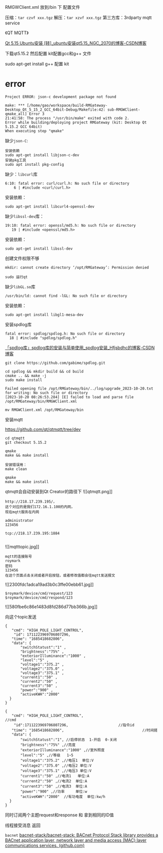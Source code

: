 RMGWClient.xml 放到/bin 下 配置文件 

压缩：`tar czvf xxx.tgz`
解压：`tar xzvf xxx.tgz`
第三方库：3rdparty
mqtt service


《QT MQTT》 

[Qt 5.15 Ubuntu安装 [转]_ubuntu安装qt5.15_NGC_2070的博客-CSDN博客](https://blog.csdn.net/baidu_41388533/article/details/128135334)

下载qt5.15.2 然后配置 kit配置gcc和g++ 文件

sudo apt-get install g++ 配置 kit


# error 
```shell
Project ERROR: json-c development package not found

make: *** [/home/gao/workspace/build-RMGateway-Desktop_Qt_5_15_2_GCC_64bit-Debug/Makefile:42: sub-RMGWClient-qmake_all] Error 3
21:41:58: The process "/usr/bin/make" exited with code 2.
Error while building/deploying project RMGateway (kit: Desktop Qt 5.15.2 GCC 64bit)
When executing step "qmake"
```

缺少`json-C`:
```SHELL
安装依赖
sudo apt-get install libjson-c-dev
安装pkg工具
sudo apt install pkg-config
```

缺少：`libcurl`库
```shell
6:10: fatal error: curl/curl.h: No such file or directory
    6 | #include <curl/curl.h>
```

安装依赖：
```SHELL
sudo apt-get install libcurl4-openssl-dev
```

缺少`libssl-dev`库：
```shell
19:10: fatal error: openssl/md5.h: No such file or directory
   19 | #include <openssl/md5.h>
```

安装依赖：
```shell
sudo apt-get install libssl-dev
```


创建文件权限不够
```shell
mkdir: cannot create directory ‘/opt/RMGateway’: Permission denied
```

```shell
sudo 运行qt
```

缺少`libGL.so`库
```shell
/usr/bin/ld: cannot find -lGL: No such file or directory
```

安装依赖： 
```shell
sudo apt-get install libgl1-mesa-dev
```

安装spdlog库
 ```shell 
fatal error: spdlog/spdlog.h: No such file or directory
   18 | #include "spdlog/spdlog.h"
```
[「spdlog库」spdlog库的安装与简单使用_spdlog安装_Hfjsbdhc的博客-CSDN博客](https://blog.csdn.net/HAICHANG1105/article/details/131432547)

```shell
git clone https://github.com/gabime/spdlog.git

cd spdlog && mkdir build && cd build
cmake .. && make -j
sudo make install
```


```shell
Failed opening file /opt/RMGateway/bin/../log/upgrade_2023-10-20.txt for writing: No such file or directory
[2023-10-20 08:26:53.284] [E] failed to load and parse file /opt/RMGateway/bin/RMGWClient.xml
```

```shell
mv RMGWClient.xml /opt/RMGateway/bin
```


安装mqtt

https://github.com/qt/qtmqtt/tree/dev
```shell
cd qtmqtt 
git checkout 5.15.2 

qmake 
make && make install

安装错误用：
make clean 

qmake 
make && make install
```
qtmqtt会自动安装到Qt Creator的路径下
![[qtmqtt.png]]


```shell
http://218.17.239.195/，
这个对应的是我们172.16.1.100的内网，
现在mqtt服务在内网

administrator 
123456

tcp://218.17.239.195:1884


```

![[mqtttopic.jpg]]

```shell
mqtt的连接账号
roymark 
密码
123456
在这个页面点击关闭或者开启按钮，或者修改值都会往mqtt发送报文

```

![[2300fdc1adca19ad3b0c3ffe00ebb61.jpg]]

```shell
$roymark/device/cmd/request/123
$roymark/device/cmd/respond/123
```
![[580fbe6c86e1483d8fd286d77bb366b.jpg]]

向这个topic发送

```shell
{
   "cmd": "HIGH_POLE_LIGHT_CONTROL",
    "id": 1711223969706807296,                   
   "time": "1685418682806",                              
   "data": {
       "switchStatust":"1" , 
       "brightness":"75%" ,
       "exteriorIlluminance":"1000" ,     
       "level":"5" ,
       "voltage1":"375.2" ,
       "voltage2":"375.0" ,
       "voltage3":"375.1" ,
       "current1":"50" ,
       "current2":"50" ,
       "current3":"50" ,
       "power":"900" ,
       "activeKWH":"2000"  
  }
}
```

```shell
{
   "cmd": "HIGH_POLE_LIGHT_CONTROL",                              //cmd
    "id":1711223969706807296,                       //指令id
   "time": "1685418682806",                                    //时间搓
   "data": {
       "switchStatust":"1", //启停状态  1-开启  0-关闭
       "brightness":"75%" ,//亮度
       "exteriorIlluminance":"1000" ,//室外照度      
       "level":"5" ,//等级   1~5
       "voltage1":"375.2" ,//电压1  单位:V
       "voltage2":"375.0" ,//电压2 单位:V
       "voltage3":"375.1" ,//电压3 单位:V
       "current1":"50" ,//电流1   单位:A
       "current2":"50" ,//电流2  单位:A
       "current3":"50" ,//电流3  单位:A
       "power":"900" ,//功率     单位:w
       "activeKWH":"2000"  //有功电度  单位:kw/h
  }
}
```

同时订阅两个主题request和response 和  拿到相同的ID值

线程接受消息 返回

`bacnet`
[bacnet-stack/bacnet-stack: BACnet Protocol Stack library provides a BACnet application layer, network layer and media access (MAC) layer communications services. (github.com)](https://github.com/bacnet-stack/bacnet-stack)



